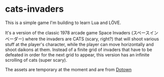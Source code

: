 # cats-invaders
This is a simple game I'm building to learn Lua and LÖVE.

It's a version of the classic 1978 arcade game Space Invaders (スペースインベーダー) where the invaders are CATS (scary, right?) that will shoot various stuff at the player's character, while the player can move horizontally and shoot daikons at them.
Instead of a finite grid of invaders that have to be defeated in order for the next grid to appear, this version has an infinite scrolling of cats (super scary).

The assets are temporary at the moment and are from [Dotown](https://dotown.maeda-design-room.net/)